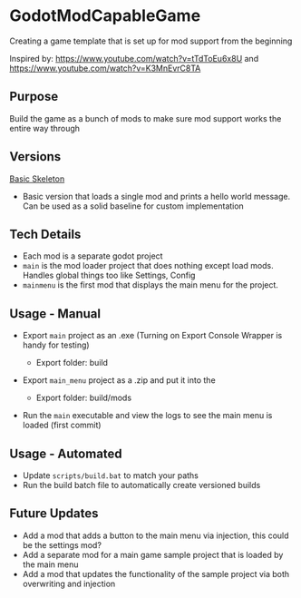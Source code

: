 # GodotModCapableGame
Creating a game template that is set up for mod support from the beginning

Inspired by: https://www.youtube.com/watch?v=tTdToEu6x8U and https://www.youtube.com/watch?v=K3MnEvrC8TA

## Purpose

Build the game as a bunch of mods to make sure mod support works the entire way through

## Versions

[Basic Skeleton](https://github.com/ThomasSilloway/GodotModCapableGame/tree/release/2024.02.19-Basic-Skeleton-Framework)
 - Basic version that loads a single mod and prints a hello world message. Can be used as a solid baseline for custom implementation

## Tech Details

- Each mod is a separate godot project
- `main` is the mod loader project that does nothing except load mods. Handles global things too like Settings, Config
- `mainmenu` is the first mod that displays the main menu for the project.

## Usage - Manual

- Export `main` project as an .exe (Turning on Export Console Wrapper is handy for testing)
  - Export folder: build
- Export `main_menu` project as a .zip and put it into the 
  - Export folder: build/mods

- Run the `main` executable and view the logs to see the main menu is loaded (first commit)

## Usage - Automated
- Update `scripts/build.bat` to match your paths
- Run the build batch file to automatically create versioned builds

## Future Updates

- Add a mod that adds a button to the main menu via injection, this could be the settings mod?
- Add a separate mod for a main game sample project that is loaded by the main menu
- Add a mod that updates the functionality of the sample project via both overwriting and injection

